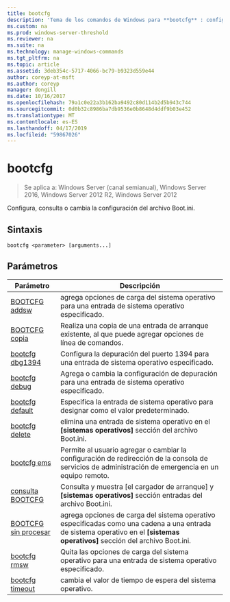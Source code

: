 ```yaml
---
title: bootcfg
description: 'Tema de los comandos de Windows para **bootcfg** : configura, consulta o cambia la configuración del archivo Boot.ini.'
ms.custom: na
ms.prod: windows-server-threshold
ms.reviewer: na
ms.suite: na
ms.technology: manage-windows-commands
ms.tgt_pltfrm: na
ms.topic: article
ms.assetid: 3deb354c-5717-4066-bc79-b9323d559e44
author: coreyp-at-msft
ms.author: coreyp
manager: dongill
ms.date: 10/16/2017
ms.openlocfilehash: 79a1c0e22a3b162ba9492c80d114b2d5b943c744
ms.sourcegitcommit: 0d0b32c8986ba7db9536e0b8648d4ddf9b03e452
ms.translationtype: MT
ms.contentlocale: es-ES
ms.lasthandoff: 04/17/2019
ms.locfileid: "59867026"
---
```

# <a name="bootcfg"></a>bootcfg

>Se aplica a: Windows Server (canal semianual), Windows Server 2016, Windows Server 2012 R2, Windows Server 2012

Configura, consulta o cambia la configuración del archivo Boot.ini.  
## <a name="syntax"></a>Sintaxis  
```  
bootcfg <parameter> [arguments...]  
```  
## <a name="parameters"></a>Parámetros  
|Parámetro|Descripción|  
|-------|--------|  
|[BOOTCFG addsw](bootcfg-addsw.md)|agrega opciones de carga del sistema operativo para una entrada de sistema operativo especificado.|  
|[BOOTCFG copia](bootcfg-copy.md)|Realiza una copia de una entrada de arranque existente, al que puede agregar opciones de línea de comandos.|  
|[bootcfg dbg1394](bootcfg-dbg1394.md)|Configura la depuración del puerto 1394 para una entrada de sistema operativo especificado.|  
|[bootcfg debug](bootcfg-debug.md)|Agrega o cambia la configuración de depuración para una entrada de sistema operativo especificado.|  
|[bootcfg default](bootcfg-default.md)|Especifica la entrada de sistema operativo para designar como el valor predeterminado.|  
|[bootcfg delete](bootcfg-delete.md)|elimina una entrada de sistema operativo en el **[sistemas operativos]** sección del archivo Boot.ini.|  
|[bootcfg ems](bootcfg-ems.md)|Permite al usuario agregar o cambiar la configuración de redirección de la consola de servicios de administración de emergencia en un equipo remoto.|  
|[consulta BOOTCFG](bootcfg-query.md)|Consulta y muestra [el cargador de arranque] y **[sistemas operativos]** sección entradas del archivo Boot.ini.|  
|[BOOTCFG sin procesar](bootcfg-raw.md)|agrega opciones de carga del sistema operativo especificadas como una cadena a una entrada de sistema operativo en el **[sistemas operativos]** sección del archivo Boot.ini.|  
|[bootcfg rmsw](bootcfg-rmsw.md)|Quita las opciones de carga del sistema operativo para una entrada de sistema operativo especificado.|  
|[bootcfg timeout](bootcfg-timeout.md)|cambia el valor de tiempo de espera del sistema operativo.|  
